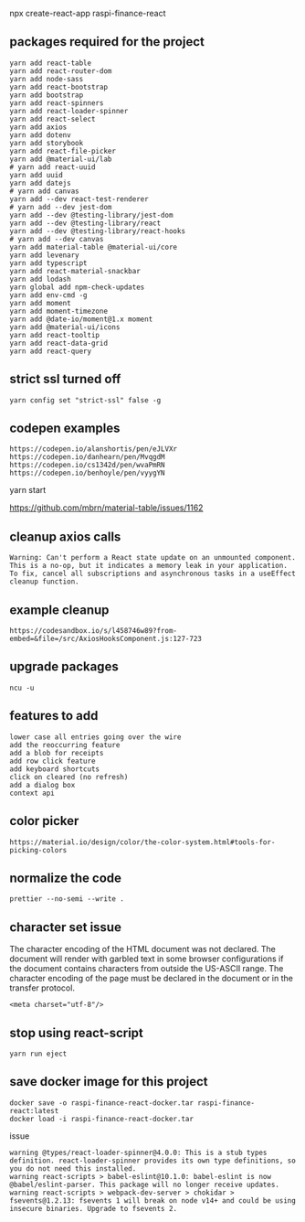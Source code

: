 npx create-react-app raspi-finance-react

## packages required for the project
```shell
yarn add react-table
yarn add react-router-dom
yarn add node-sass
yarn add react-bootstrap
yarn add bootstrap
yarn add react-spinners
yarn add react-loader-spinner
yarn add react-select
yarn add axios
yarn add dotenv
yarn add storybook
yarn add react-file-picker
yarn add @material-ui/lab
# yarn add react-uuid
yarn add uuid
yarn add datejs
# yarn add canvas
yarn add --dev react-test-renderer
# yarn add --dev jest-dom
yarn add --dev @testing-library/jest-dom
yarn add --dev @testing-library/react
yarn add --dev @testing-library/react-hooks
# yarn add --dev canvas
yarn add material-table @material-ui/core
yarn add levenary
yarn add typescript
yarn add react-material-snackbar
yarn add lodash
yarn global add npm-check-updates
yarn add env-cmd -g
yarn add moment
yarn add moment-timezone
yarn add @date-io/moment@1.x moment
yarn add @material-ui/icons
yarn add react-tooltip
yarn add react-data-grid
yarn add react-query
```

## strict ssl turned off
```
yarn config set "strict-ssl" false -g
```

## codepen examples

```
https://codepen.io/alanshortis/pen/eJLVXr
https://codepen.io/danhearn/pen/MvqgdM
https://codepen.io/cs1342d/pen/wvaPmRN
https://codepen.io/benhoyle/pen/vyygYN
```

yarn start

https://github.com/mbrn/material-table/issues/1162


## cleanup axios calls
```
Warning: Can't perform a React state update on an unmounted component. This is a no-op, but it indicates a memory leak in your application. To fix, cancel all subscriptions and asynchronous tasks in a useEffect cleanup function.
```

## example cleanup
```
https://codesandbox.io/s/l458746w89?from-embed=&file=/src/AxiosHooksComponent.js:127-723
```

## upgrade packages
```
ncu -u
```

## features to add
```
lower case all entries going over the wire
add the reoccurring feature
add a blob for receipts
add row click feature
add keyboard shortcuts
click on cleared (no refresh)
add a dialog box
context api
```

## color picker
```
https://material.io/design/color/the-color-system.html#tools-for-picking-colors
```

## normalize the code
```
prettier --no-semi --write .
```

## character set issue
The character encoding of the HTML document was not declared.
The document will render with garbled text in some browser configurations if the document contains characters from outside the US-ASCII range.
The character encoding of the page must be declared in the document or in the transfer protocol.
```
<meta charset="utf-8"/>
```

## stop using react-script
```yarn run eject```

## save docker image for this project
```
docker save -o raspi-finance-react-docker.tar raspi-finance-react:latest
docker load -i raspi-finance-react-docker.tar
```


issue
```
warning @types/react-loader-spinner@4.0.0: This is a stub types definition. react-loader-spinner provides its own type definitions, so you do not need this installed.
warning react-scripts > babel-eslint@10.1.0: babel-eslint is now @babel/eslint-parser. This package will no longer receive updates.
warning react-scripts > webpack-dev-server > chokidar > fsevents@1.2.13: fsevents 1 will break on node v14+ and could be using insecure binaries. Upgrade to fsevents 2.
